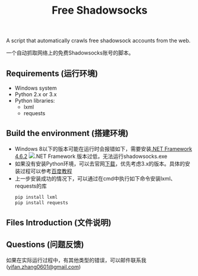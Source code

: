 <header><h1 align="center">Free Shadowsocks</h1></header>

A script that automatically crawls free shadowsock accounts from the web. 

一个自动抓取网络上的免费Shadowsocks账号的脚本。

## Requirements (运行环境)

- Windows system
- Python 2.x or 3.x
- Python libraries:
	+ lxml
	+ requests

## Build the environment (搭建环境)

- Windows 8以下的版本可能在运行时会报错如下，需要安装[.NET Framework 4.6.2](https://www.microsoft.com/zh-cn/download/details.aspx?id=17718)
	![.NET Framework 版本过低，无法运行shadowsocks.exe]("trouble_win.png")
- 如果没有安装Python环境，可以去官网[下载](https://www.python.org/downloads/windows/)，优先考虑3.x的版本。具体的安装过程可以参考[百度教程](http://jingyan.baidu.com/article/597a06435f5f02312b5243c6.html)
- 上一步安装成功的情况下，可以通过在cmd中执行如下命令安装lxml、requests的库
	```bash
	pip install lxml
	pip install requests
	```

## Files Introduction (文件说明)

## Questions (问题反馈)

如果在实际运行过程中，有其他类型的错误，可以邮件联系我(yifan.zhang0601@gmail.com)